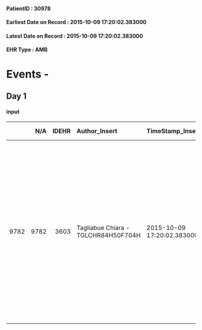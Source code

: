 
#### PatientID : 30978
#### Earliest Date on Record : 2015-10-09 17:20:02.383000
#### Latest Date on Record : 2015-10-09 17:20:02.383000
#### EHR Type : AMB

# Events - 

## Day 1

#### input
|      |    N/A |   IDEHR | Author_Insert                       | TimeStamp_Insert           | EHRType   |   PatientID |   IDDigitalSignDocument | persone_vicine   |   Unnamed: 0_x.1 |   IDANAMNESI_SOCIALE | Patient   | FamigliaAltro   | Paziente_T   | FamigliaAltro_T   |   Non_Rilevabile_x.1 | Note_Non_Rilevabile_x.1   | opt_Problemi   | Note_I                                                                                                                                                                                                                                         | chk_contr_sintomi   | opt_paziente_a   | opt_famiglia_a   | opt_adeguatezza   | opt_paziente_solo   | ds_note_con                                                                                                                                                                                                                                                                                   | opt_presente_assente   | Presenza_minori   | Caregiver_principale   | opt_capacita     | ds_familiari_coinv                                                  | opt_necessario   | opt_risorse_ec   | opt_paziente_psi   | opt_Ins_vol   | opt_esenzione   | opt_inv_civile   |   ds_codice_es | Needs                   | Domestic partnership    | Fragility   | opt_indennita_acc   | opt_legge   | opt_famiglia_psi   |
|-----:|-------:|--------:|:------------------------------------|:---------------------------|:----------|------------:|------------------------:|:-----------------|-----------------:|---------------------:|:----------|:----------------|:-------------|:------------------|---------------------:|:--------------------------|:---------------|:-----------------------------------------------------------------------------------------------------------------------------------------------------------------------------------------------------------------------------------------------|:--------------------|:-----------------|:-----------------|:------------------|:--------------------|:----------------------------------------------------------------------------------------------------------------------------------------------------------------------------------------------------------------------------------------------------------------------------------------------|:-----------------------|:------------------|:-----------------------|:-----------------|:--------------------------------------------------------------------|:-----------------|:-----------------|:-------------------|:--------------|:----------------|:-----------------|---------------:|:------------------------|:------------------------|:------------|:--------------------|:------------|:-------------------|
| 9782 |   9782 |    3603 | Tagliabue Chiara - TGLCHR84H50F704H | 2015-10-09 17:20:02.383000 | AMB       |       30978 |                  155437 | N/A              |             1615 |                 1119 | Si#1      | Si#1            | Parziale#2   | Si#1              |                    0 | NR                        | Si#1           | La paziente √® informata riguardo all'attuale diagnosi ed estensione di malattia, i medici dell'INT le hanno lasciato disponibilit√† per un ulteriore visita di rivalutazione ma hanno comunicato ai familiari probabilit√† di exitus a breve. | controllo sintomi#0 | Indefinite#2     | Congruenti#1     | Si#1              | No#0                | La paziente viveva in Toscana con il compagno e i due figli di 7 e 4 aa. Si √® recentemente trasferita con i figli presso il domicilio della madre Caterina di 82 aa per effettuare le cure c/o INT. La sorella riferisce problemi relazionali tra la paziente e il compagno gi√† precedenti. | Presente#1             | Si#1              | sisters                | Incrementabile#1 | Le due sorelle, Manuela e Raffaella, sono presenti nell'assistenza. | No#0             | Da valutare#2    | No#0               | No#0          | Si#1            | No#0             |             48 | Clinici#0;Psicologici#2 | Figli#2;Altri parenti#3 | psichica#2  | No#0                | No#0        | No#0               |


